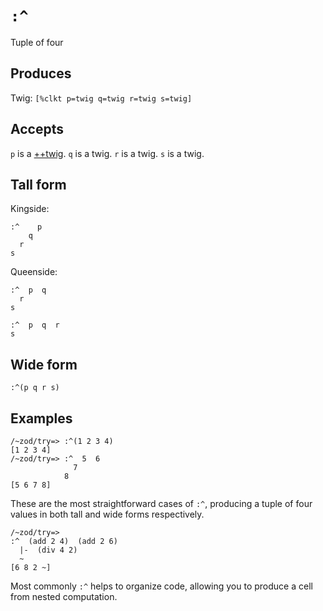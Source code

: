 `:^`
====

Tuple of four

Produces
--------

Twig: `[%clkt p=twig q=twig r=twig s=twig]`

Accepts
-------

`p` is a [++twig](). `q` is a twig. `r` is a twig. `s` is a
twig.

Tall form
---------

Kingside:

    :^    p
        q
      r
    s

Queenside:

    :^  p  q
      r
    s

    :^  p  q  r  
    s

Wide form
---------

    :^(p q r s)

Examples
--------

    /~zod/try=> :^(1 2 3 4)
    [1 2 3 4]
    /~zod/try=> :^  5  6
                  7
                8
    [5 6 7 8]

These are the most straightforward cases of `:^`, producing a tuple of four
values in both tall and wide forms respectively.

    /~zod/try=> 
    :^  (add 2 4)  (add 2 6)
      |-  (div 4 2)
      ~
    [6 8 2 ~]

Most commonly `:^` helps to organize code, allowing you to produce a
cell from nested computation.

